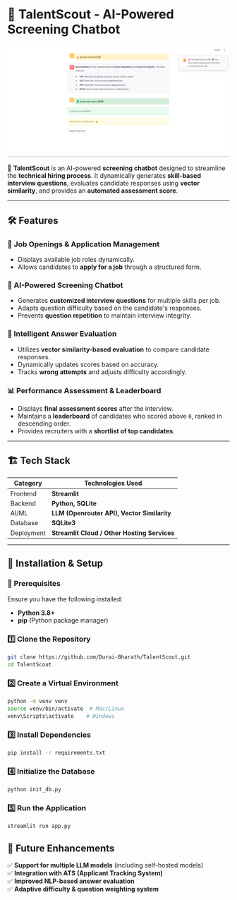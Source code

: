# 📌 TalentScout - AI-Powered Screening Chatbot  

![TalentScout Banner](https://github.com/Durai-Bharath/TalentScout/raw/main/Banner/banner.png)

🚀 **TalentScout** is an AI-powered **screening chatbot** designed to streamline the **technical hiring process**. It dynamically generates **skill-based interview questions**, evaluates candidate responses using **vector similarity**, and provides an **automated assessment score**.  

---

## 🛠 Features  

### 🔹 Job Openings & Application Management  
- Displays available job roles dynamically.  
- Allows candidates to **apply for a job** through a structured form.  

### 🤖 AI-Powered Screening Chatbot  
- Generates **customized interview questions** for multiple skills per job.  
- Adapts question difficulty based on the candidate's responses.  
- Prevents **question repetition** to maintain interview integrity.  

### 🎯 Intelligent Answer Evaluation  
- Utilizes **vector similarity-based evaluation** to compare candidate responses.  
- Dynamically updates scores based on accuracy.  
- Tracks **wrong attempts** and adjusts difficulty accordingly.  

### 📊 Performance Assessment & Leaderboard  
- Displays **final assessment scores** after the interview.  
- Maintains a **leaderboard** of candidates who scored above `0`, ranked in descending order.  
- Provides recruiters with a **shortlist of top candidates**.  

---

## 🏗 Tech Stack  

| Category        | Technologies Used |
|----------------|------------------|
| Frontend       | **Streamlit** |
| Backend        | **Python, SQLite** |
| AI/ML         | **LLM (Openrouter API), Vector Similarity** |
| Database       | **SQLite3** |
| Deployment     | **Streamlit Cloud / Other Hosting Services** |

---

## 🚀 Installation & Setup  

### 🔧 Prerequisites  
Ensure you have the following installed:  
- **Python 3.8+**  
- **pip** (Python package manager)  

### 1️⃣ Clone the Repository  
```sh
git clone https://github.com/Durai-Bharath/TalentScout.git
cd TalentScout
```

### 2️⃣ Create a Virtual Environment  
```sh
python -m venv venv
source venv/bin/activate  # Mac/Linux
venv\Scripts\activate    # Windows
```


### 3️⃣ Install Dependencies  
```sh
pip install -r requirements.txt
```

### 4️⃣ Initialize the Database
```sh
python init_db.py
```
### 5️⃣ Run the Application
```sh
streamlit run app.py
```

## 🚀 Future Enhancements  

✅ **Support for multiple LLM models** (including self-hosted models)  
✅ **Integration with ATS (Applicant Tracking System)**  
✅ **Improved NLP-based answer evaluation**  
✅ **Adaptive difficulty & question weighting system**  

